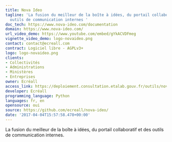 ```yaml
---
title: Nova Ideo
tagline: 'La fusion du meilleur de la boîte à idées, du portail collaboratif et des
  outils de communication internes '
doc_tech: https://www.nova-ideo.com/documentation
domain: https://www.nova-ideo.com/
url_video_demo: https://www.youtube.com/embed/gYkACVDFmeg
vignette_video_demo: logo-novaideo.png
contact: contact@ecreall.com
contract: Logiciel libre - AGPLv3+
logo: logo-novaideo.png
clients:
- Collectivités
- Administrations
- Ministères
- Entreprises
owner: Ecréall
access_link: https://deploiement.consultation.etalab.gouv.fr/outils/nova-ideo
developer: Ecréall
programming_language: Python
languages: fr, en
opensource: oui
source: https://github.com/ecreall/nova-ideo/
date: '2017-04-04T15:57:58.478+00:00'
---
```


La fusion du meilleur de la boîte à idées, du portail collaboratif et des outils de communication internes.
